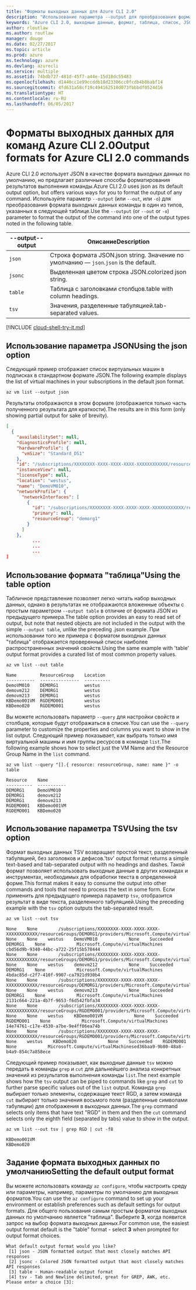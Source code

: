 ```yaml
---
title: "Форматы выходных данных для Azure CLI 2.0"
description: "Использование параметра --output для преобразования формата результатов выполнения команды Azure CLI 2.0 в таблицы, списки или формат JSON."
keywords: "Azure CLI 2.0, выходные данные, формат, таблица, список, JSON, Linux, Mac, Windows, OS X"
author: rloutlaw
ms.author: routlaw
manager: douge
ms.date: 02/27/2017
ms.topic: article
ms.prod: azure
ms.technology: azure
ms.devlang: azurecli
ms.service: multiple
ms.assetid: 74bdb727-481d-45f7-a44e-15d18dc55483
ms.openlocfilehash: d1440cc1e99ccddb18d23306cc0fcdb4b8babf14
ms.sourcegitcommit: 4fd631a58cf19c494162510d073fbbbdf0524d16
ms.translationtype: HT
ms.contentlocale: ru-RU
ms.lasthandoff: 06/05/2017
---
```

# <a name="output-formats-for-azure-cli-20-commands"></a><span data-ttu-id="157e4-104">Форматы выходных данных для команд Azure CLI 2.0</span><span class="sxs-lookup"><span data-stu-id="157e4-104">Output formats for Azure CLI 2.0 commands</span></span>

<span data-ttu-id="157e4-105">Azure CLI 2.0 использует JSON в качестве формата выходных данных по умолчанию, но предлагает различные способы форматирования результатов выполнения команды.</span><span class="sxs-lookup"><span data-stu-id="157e4-105">Azure CLI 2.0 uses json as its default output option, but offers various ways for you to format the output of any command.</span></span>  <span data-ttu-id="157e4-106">Используйте параметр `--output` (или `--out`, или `-o`) для преобразования формата выходных данных команды в один из типов, указанных в следующей таблице.</span><span class="sxs-lookup"><span data-stu-id="157e4-106">Use the `--output` (or `--out` or `-o`) parameter to format the output of the command into one of the output types noted in the following table.</span></span> 

<span data-ttu-id="157e4-107">--output</span><span class="sxs-lookup"><span data-stu-id="157e4-107">--output</span></span> | <span data-ttu-id="157e4-108">Описание</span><span class="sxs-lookup"><span data-stu-id="157e4-108">Description</span></span>
---------|-------------------------------
`json`   | <span data-ttu-id="157e4-109">Строка формата JSON.</span><span class="sxs-lookup"><span data-stu-id="157e4-109">json string.</span></span> <span data-ttu-id="157e4-110">Значение по умолчанию — `json`.</span><span class="sxs-lookup"><span data-stu-id="157e4-110">`json` is the default.</span></span>
`jsonc`  | <span data-ttu-id="157e4-111">Выделенная цветом строка JSON.</span><span class="sxs-lookup"><span data-stu-id="157e4-111">colorized json string.</span></span>
`table`  | <span data-ttu-id="157e4-112">Таблица с заголовками столбцов.</span><span class="sxs-lookup"><span data-stu-id="157e4-112">table with column headings.</span></span>
`tsv`    | <span data-ttu-id="157e4-113">Значения, разделенные табуляцией.</span><span class="sxs-lookup"><span data-stu-id="157e4-113">tab-separated values.</span></span>

[!INCLUDE [cloud-shell-try-it.md](includes/cloud-shell-try-it.md)]

## <a name="using-the-json-option"></a><span data-ttu-id="157e4-114">Использование параметра JSON</span><span class="sxs-lookup"><span data-stu-id="157e4-114">Using the json option</span></span>

<span data-ttu-id="157e4-115">Следующий пример отображает список виртуальных машин в подписках в стандартном формате JSON.</span><span class="sxs-lookup"><span data-stu-id="157e4-115">The following example displays the list of virtual machines in your subscriptions in the default json format.</span></span>

```azurecli-interactive
az vm list --output json
```

<span data-ttu-id="157e4-116">Результаты отображаются в этом формате (отображается только часть полученного результата для краткости).</span><span class="sxs-lookup"><span data-stu-id="157e4-116">The results are in this form (only showing partial output for sake of brevity).</span></span>

```json
[
  {
    "availabilitySet": null,
    "diagnosticsProfile": null,
    "hardwareProfile": {
      "vmSize": "Standard_DS1"
    },
    "id": "/subscriptions/XXXXXXXX-XXXX-XXXX-XXXX-XXXXXXXXXXXX/resourceGroups/DEMORG1/providers/Microsoft.Compute/virtualMachines/DemoVM010",
    "instanceView": null,
    "licenseType": null,
    "location": "westus",
    "name": "DemoVM010",
    "networkProfile": {
      "networkInterfaces": [
        {
          "id": "/subscriptions/XXXXXXXX-XXXX-XXXX-XXXX-XXXXXXXXXXXX/resourceGroups/demorg1/providers/Microsoft.Network/networkInterfaces/DemoVM010VMNic",
          "primary": null,
          "resourceGroup": "demorg1"
        }
      ]
    },
          ...
          ...
          ...   
]
```
 
## <a name="using-the-table-option"></a><span data-ttu-id="157e4-117">Использование формата "таблица"</span><span class="sxs-lookup"><span data-stu-id="157e4-117">Using the table option</span></span>

<span data-ttu-id="157e4-118">Табличное представление позволяет легко читать набор выходных данных, однако в результатах не отображаются вложенные объекты с простым параметром `--output table` в отличие от формата JSON из предыдущего примера.</span><span class="sxs-lookup"><span data-stu-id="157e4-118">The table option provides an easy to read set of output, but note that nested objects are not included in the output with the simple `--output table`, unlike the preceding .json example.</span></span>  <span data-ttu-id="157e4-119">При использовании того же примера с форматом выходных данных "таблица" отображается проверенный список наиболее распространенных значений свойств.</span><span class="sxs-lookup"><span data-stu-id="157e4-119">Using the same example with 'table' output format provides a curated list of most common property values.</span></span>

```azurecli-interactive
az vm list --out table
```

```
Name         ResourceGroup    Location
-----------  ---------------  ----------
DemoVM010    DEMORG1          westus
demovm212    DEMORG1          westus
demovm213    DEMORG1          westus
KBDemo001VM  RGDEMO001        westus
KBDemo020    RGDEMO001        westus
```

<span data-ttu-id="157e4-120">Вы можете использовать параметр `--query` для настройки свойств и столбцов, которые будут отображаться в списке.</span><span class="sxs-lookup"><span data-stu-id="157e4-120">You can use the `--query` parameter to customize the properties and columns you want to show in the list output.</span></span> <span data-ttu-id="157e4-121">Следующий пример показывает, как выбрать только имя виртуальной машины и имя группы ресурсов в команде `list`.</span><span class="sxs-lookup"><span data-stu-id="157e4-121">The following example shows how to select just the VM Name and the Resource Group Name in the `list` command.</span></span>

```azurecli-interactive
az vm list --query "[].{ resource: resourceGroup, name: name }" -o table
```

```
Resource    Name
----------  -----------
DEMORG1     DemoVM010
DEMORG1     demovm212
DEMORG1     demovm213
RGDEMO001   KBDemo001VM
RGDEMO001   KBDemo020
```

## <a name="using-the-tsv-option"></a><span data-ttu-id="157e4-122">Использование параметра TSV</span><span class="sxs-lookup"><span data-stu-id="157e4-122">Using the tsv option</span></span>

<span data-ttu-id="157e4-123">Формат выходных данных TSV возвращает простой текст, разделенный табуляцией, без заголовков и дефисов.</span><span class="sxs-lookup"><span data-stu-id="157e4-123">'tsv' output format returns a simple text-based and tab-separated output with no headings and dashes.</span></span> <span data-ttu-id="157e4-124">Такой формат позволяет использовать выходные данные в других командах и инструментах, необходимых для обработки текста в определенной форме.</span><span class="sxs-lookup"><span data-stu-id="157e4-124">This format makes it easy to consume the output into other commands and tools that need to process the text in some form.</span></span> <span data-ttu-id="157e4-125">Если применить для предыдущего примера параметр `tsv`, отобразится результат в виде текста, разделенного табуляцией.</span><span class="sxs-lookup"><span data-stu-id="157e4-125">Using the preceding example with the `tsv` option outputs the tab-separated result.</span></span>

```azurecli-interactive
az vm list --out tsv
```

```
None    None        /subscriptions/XXXXXXXX-XXXX-XXXX-XXXX-XXXXXXXXXXXX/resourceGroups/DEMORG1/providers/Microsoft.Compute/virtualMachines/DemoVM010    None    None    westus    DemoVM010            None    Succeeded    DEMORG1    None            Microsoft.Compute/virtualMachines    cbd56d9b-9340-44bc-a722-25f15b578444
None    None        /subscriptions/XXXXXXXX-XXXX-XXXX-XXXX-XXXXXXXXXXXX/resourceGroups/DEMORG1/providers/Microsoft.Compute/virtualMachines/demovm212    None    None    westus    demovm212            None    Succeeded    DEMORG1    None            Microsoft.Compute/virtualMachines    4bdac85d-c2f7-410f-9907-ca7921d930b4
None    None        /subscriptions/XXXXXXXX-XXXX-XXXX-XXXX-XXXXXXXXXXXX/resourceGroups/DEMORG1/providers/Microsoft.Compute/virtualMachines/demovm213    None    None    westus    demovm213            None    Succeeded    DEMORG1    None            Microsoft.Compute/virtualMachines    2131c664-221a-4b7f-9653-f6d542fbfa34
None    None        /subscriptions/XXXXXXXX-XXXX-XXXX-XXXX-XXXXXXXXXXXX/resourceGroups/RGDEMO001/providers/Microsoft.Compute/virtualMachines/KBDemo001VM    None    None    westus    KBDemo001VM            None    Succeeded    RGDEMO001    None            Microsoft.Compute/virtualMachines    14e74761-c17e-4530-a7be-9e4ff06ea74b
None    None        /subscriptions/XXXXXXXX-XXXX-XXXX-XXXX-XXXXXXXXXXXX/resourceGroups/RGDEMO001/providers/Microsoft.Compute/virtualMachines/KBDemo02None    None    westus    KBDemo020            None    Succeeded    RGDEMO001    None            Microsoft.Compute/virtualMachinesed36baa9-9b80-48a8-b4a9-854c7a858ece
```

<span data-ttu-id="157e4-126">Следующий пример показывает, как выходные данные `tsv` можно передать в команды `grep` и `cut` для дальнейшего анализа конкретных значений из результатов выполнения команды `list`.</span><span class="sxs-lookup"><span data-stu-id="157e4-126">The next example shows how the `tsv` output can be piped to commands like `grep` and `cut` to further parse specific values out of the `list` output.</span></span> <span data-ttu-id="157e4-127">Команда `grep` выбирает только элементы, содержащие текст RGD, а затем команда `cut` выбирает только значения восьмого поля (разделенные символами табуляции) для отображения в выходных данных.</span><span class="sxs-lookup"><span data-stu-id="157e4-127">The `grep` command selects only items that have text "RGD" in them and then the `cut` command selects only the eighth field (separated by tabs) value to show in the output.</span></span>

```azurecli
az vm list --out tsv | grep RGD | cut -f8
```

```
KBDemo001VM
KBDemo020
```

## <a name="setting-the-default-output-format"></a><span data-ttu-id="157e4-128">Задание формата выходных данных по умолчанию</span><span class="sxs-lookup"><span data-stu-id="157e4-128">Setting the default output format</span></span>

<span data-ttu-id="157e4-129">Вы можете использовать команду `az configure`, чтобы настроить среду или параметры, например, параметры по умолчанию для выходных форматов.</span><span class="sxs-lookup"><span data-stu-id="157e4-129">You can use the `az configure` command to set up your environment or establish preferences such as default settings for output formats.</span></span> <span data-ttu-id="157e4-130">Для общего пользования самым простым форматом выходных данных по умолчанию является "таблица". Выберите **3**, когда появится запрос на выбор формата выходных данных.</span><span class="sxs-lookup"><span data-stu-id="157e4-130">For common use, the easiest output format default is the "table" format - select **3** when prompted for output format choices.</span></span> 

```
What default output format would you like?
 [1] json - JSON formatted output that most closely matches API responses
 [2] jsonc - Colored JSON formatted output that most closely matches API responses
 [3] table - Human-readable output format
 [4] tsv - Tab and Newline delimited, great for GREP, AWK, etc.
Please enter a choice [3]: 
```